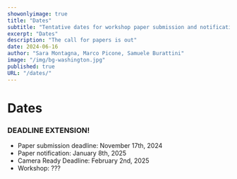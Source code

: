 ```yaml
---
showonlyimage: true
title: "Dates"
subtitle: "Tentative dates for workshop paper submission and notification"
excerpt: "Dates"
description: "The call for papers is out"
date: 2024-06-16
author: "Sara Montagna, Marco Picone, Samuele Burattini"
image: "/img/bg-washington.jpg"
published: true
URL: "/dates/"
---
```


# Dates

### **DEADLINE EXTENSION!**

* Paper submission deadline: November 17th, 2024
* Paper notification: January 8th, 2025
* Camera Ready Deadline:  February 2nd, 2025
* Workshop: ???

